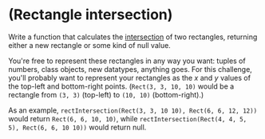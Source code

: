 # (Rectangle intersection)
<div class="md"><p>Write a function that calculates the <a href="http://en.wikipedia.org/wiki/Intersection_(set_theory)">intersection</a> of two rectangles, returning either a new rectangle or some kind of null value. </p>
<p>You're free to represent these rectangles in any way you want: tuples of numbers, class objects, new datatypes, anything goes. For this challenge, you'll probably want to represent your rectangles as the <em>x</em> and <em>y</em> values of the top-left and bottom-right points. (<code>Rect(3, 3, 10, 10)</code> would be a rectangle from <code>(3, 3)</code> (top-left) to <code>(10, 10)</code> (bottom-right).)</p>
<p>As an example, <code>rectIntersection(Rect(3, 3, 10 10), Rect(6, 6, 12, 12))</code> would return <code>Rect(6, 6, 10, 10)</code>, while <code>rectIntersection(Rect(4, 4, 5, 5), Rect(6, 6, 10 10))</code> would return null.</p>
</div>
